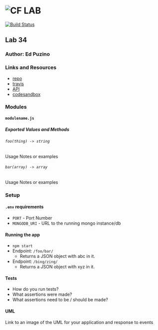 ![CF](http://i.imgur.com/7v5ASc8.png) LAB
=================================================

[![Build Status](https://travis-ci.com/edpuzino/lab-34.svg?branch=master)](https://travis-ci.com/edpuzino/lab-34)

## Lab 34

### Author: Ed Puzino

### Links and Resources
* [repo](https://github.com/edpuzino/lab-34)
* [travis](https://travis-ci.com/edpuzino/lab-34)
* [API](https://javascript-401-api.herokuapp.com)
* [codesandbox](https://codesandbox.io/s/62zwlqp48z)

### Modules
#### `modulename.js`
##### Exported Values and Methods

###### `foo(thing) -> string`
Usage Notes or examples

###### `bar(array) -> array`
Usage Notes or examples

### Setup
#### `.env` requirements
* `PORT` - Port Number
* `MONGODB_URI` - URL to the running mongo instance/db

#### Running the app
* `npm start`
* Endpoint: `/foo/bar/`
  * Returns a JSON object with abc in it.
* Endpoint: `/bing/zing/`
  * Returns a JSON object with xyz in it.

#### Tests
* How do you run tests?
* What assertions were made?
* What assertions need to be / should be made?

#### UML
Link to an image of the UML for your application and response to events
